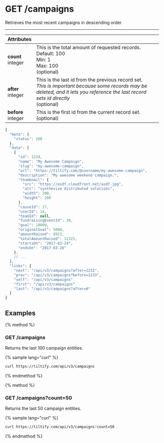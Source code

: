 # GET /campaigns

Retrieves the most recent campaigns in descending order

---

|Attributes||
|:---|:---|
|**count**<br>integer| This is the total amount of requested records.<br>Default: 100 <br>Min: 1<br>Max: 100<br>(optional)|
|**after**<br>integer| This is the last id from the previous record set.<br><i>This is important because some records may be deleted, and it lets you reference the last record sets id directly</i><br>(optional)|
|**before**<br>integer| This is the first id from the current record set.<br>(optional)|

```js
{
  "meta": {
    "status": 200
  },
  "data": [
    {
      "id": 1234,
      "name": "My Awesome Campaign",
      "slug": "my-awesome-campaign",
      "url": "https://tiltify.com/@username/my-awesome-campaign",
      "description": "My awesome weekend campaign.",
      "thumbnail": {
        "src": "https://asdf.cloudfront.net/asdf.jpg",
        "alt": "synthesize distributed solutions",
        "width": 200,
        "height": 200
      },
      "causeId": 17,
      "userId": 14,
      "teamId": null,
      "fundraisingEventId": 39,
      "goal": 10000,
      "originalGoal": 5000,
      "amountRaised": 8923,
      "totalAmountRaised": 12325,
      "startsOn": "2017-03-24",
      "endsOn": "2017-03-26"
    },
    // ...
  ],
  "links": {
    "next": "/api/v3/campaigns?after=1232",
    "prev": "/api/v3/campaigns?before=1233",
    "self": "/api/v3/campaigns"
    "first": "/api/v3/campaigns"
    "last": "/api/v3/campaigns?after=0"
  }
}
```

## Examples

{% method %}
### GET /campaigns
Returns the last 100 campaign entities.

{% sample lang="curl" %}
```bash
curl https://tiltify.com/api/v3/campaigns
```

{% endmethod %}

{% method %}
### GET /campaigns?count=50
Returns the last 50 campaign entities.

{% sample lang="curl" %}
```bash
curl https://tiltify.com/api/v3/campaigns?count=50
```

{% endmethod %}
